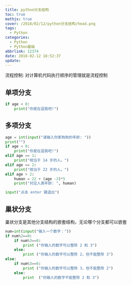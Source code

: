 ```yaml
---
title: python分支结构
toc: true
mathjx: true
cover: /2018/02/12/python分支结构/head.png
tags:
  - Python
categories:
  - Python
  - Python基础
abbrlink: 12374
date: 2018-02-12 18:52:37
update:
---
```

流程控制: 对计算机代码执行顺序的管理就是流程控制

## 单项分支
~~~Python
if age < 0:
    print("你是在逗我吧!")
~~~



## 多项分支
~~~Python
age = int(input("请输入你家狗狗的年龄: "))
print("")
if age < 0:
    print("你是在逗我吧!")
elif age == 1:
    print("相当于 14 岁的人。")
elif age == 2:
    print("相当于 22 岁的人。")
elif age > 2:
    human = 22 + (age -2)*5
    print("对应人类年龄: ", human)

input("点击 enter 键退出")
~~~


## 巢状分支
巢状分支是其他分支结构的嵌套结构，无论哪个分支都可以嵌套
~~~Python
num=int(input("输入一个数字："))
if num%2==0:
    if num%3==0:
        print ("你输入的数字可以整除 2 和 3")
    else:
        print ("你输入的数字可以整除 2，但不能整除 3")
else:
    if num%3==0:
        print ("你输入的数字可以整除 3，但不能整除 2")
    else:
        print  ("你输入的数字不能整除 2 和 3")
~~~
